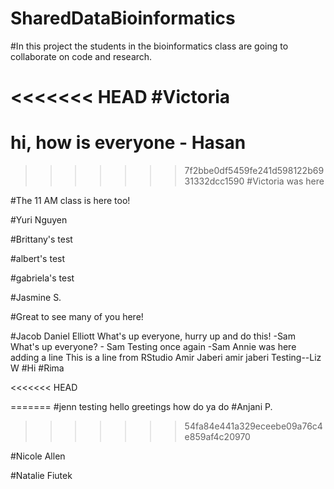 # SharedDataBioinformatics

#In this project the students in the bioinformatics class are going to collaborate on code and research. 

<<<<<<< HEAD
#Victoria
=======
# hi, how is everyone - Hasan
>>>>>>> 7f2bbe0df5459fe241d598122b6931332dcc1590
#Victoria was here

#The 11 AM class is here too! 


#Yuri Nguyen

#Brittany's test

#albert's test

#gabriela's test

#Jasmine S.

#Great to see many of you here! 

#Jacob Daniel Elliott
What's up everyone, hurry up and do this! -Sam
What's up everyone? - Sam
Testing once again -Sam
Annie was here
adding a line
This is a line from RStudio
Amir Jaberi
amir jaberi
Testing--Liz W
#Hi
#Rima

<<<<<<< HEAD

=======
#jenn testing
hello greetings how do ya do
#Anjani P.
>>>>>>> 54fa84e441a329eceebe09a76c4e859af4c20970

#Nicole Allen

#Natalie Fiutek

